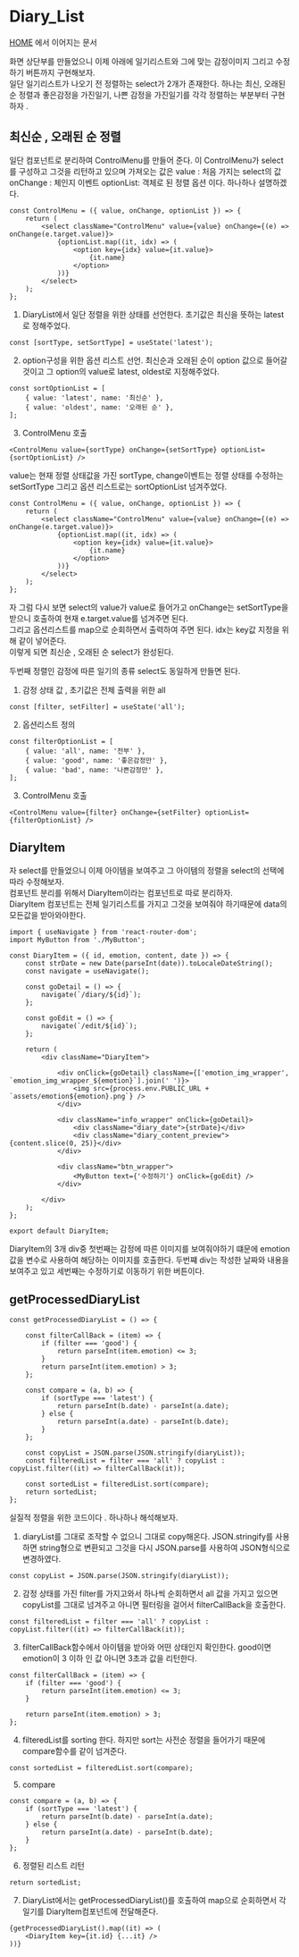 # Diary_List

[HOME](https://github.com/MyoungSeob-Pohang/daily-TIL/blob/main/Code-Review/Diary_Home_List.md) 에서 이어지는 문서

화면 상단부를 만들었으니 이제 아래에 일기리스트와 그에 맞는 감정이미지 그리고 수정하기 버튼까지 구현해보자.  
일단 일기리스트가 나오기 전 정렬하는 select가 2개가 존재한다. 하나는 최신, 오래된순 정렬과 좋은감정을 가진일기, 나쁜 감정을 가진일기를 각각 정렬하는 부분부터 구현하자 .

## 최신순 , 오래된 순 정렬

일단 컴포넌트로 분리하여 ControlMenu를 만들어 준다. 이 ControlMenu가 select를 구성하고 그것을 리턴하고 있으며 가져오는 값은 value : 처음 가지는 select의 값 onChange : 체인지 이벤트 optionList: 객체로 된 정렬 옵션 이다. 하나하나 설명하겠다.

```
const ControlMenu = ({ value, onChange, optionList }) => {
    return (
        <select className="ControlMenu" value={value} onChange={(e) => onChange(e.target.value)}>
            {optionList.map((it, idx) => (
                <option key={idx} value={it.value}>
                    {it.name}
                </option>
            ))}
        </select>
    );
};
```

1. DiaryList에서 일단 정렬을 위한 상태를 선언한다. 초기값은 최신을 뜻하는 latest로 정해주었다.

```
const [sortType, setSortType] = useState('latest');
```

2. option구성을 위한 옵션 리스트 선언. 최신순과 오래된 순이 option 값으로 들어갈 것이고 그 option의 value로 latest, oldest로 지정해주었다.

```
const sortOptionList = [
    { value: 'latest', name: '최신순' },
    { value: 'oldest', name: '오래된 순' },
];
```

3. ControlMenu 호출

```
<ControlMenu value={sortType} onChange={setSortType} optionList={sortOptionList} />
```

value는 현재 정렬 상태값을 가진 sortType, change이벤트는 정렬 상태를 수정하는 setSortType 그리고 옵션 리스트로는 sortOptionList 넘겨주었다.

```
const ControlMenu = ({ value, onChange, optionList }) => {
    return (
        <select className="ControlMenu" value={value} onChange={(e) => onChange(e.target.value)}>
            {optionList.map((it, idx) => (
                <option key={idx} value={it.value}>
                    {it.name}
                </option>
            ))}
        </select>
    );
};
```

자 그럼 다시 보면 select의 value가 value로 들어가고 onChange는 setSortType을 받으니 호출하여 현재 e.target.value를 넘겨주면 된다.  
그리고 옵션리스트를 map으로 순회하면서 출력하여 주면 된다. idx는 key값 지정을 위해 같이 넣어준다.  
이렇게 되면 최신순 , 오래된 순 select가 완성된다.

두번째 정렬인 감정에 따른 일기의 종류 select도 동일하게 만들면 된다.

1. 감정 상태 값 , 초기값은 전체 출력을 위한 all

```
const [filter, setFilter] = useState('all');
```

2. 옵션리스트 정의

```
const filterOptionList = [
    { value: 'all', name: '전부' },
    { value: 'good', name: '좋은감정만' },
    { value: 'bad', name: '나쁜감정만' },
];
```

3. ControlMenu 호출

```
<ControlMenu value={filter} onChange={setFilter} optionList={filterOptionList} />
```

## DiaryItem

자 select를 만들었으니 이제 아이템을 보여주고 그 아이템의 정렬을 select의 선택에 따라 수정해보자.  
컴포넌트 분리를 위해서 DiaryItem이라는 컴포넌트로 따로 분리하자.  
DiaryItem 컴포넌트는 전체 일기리스트를 가지고 그것을 보여줘야 하기때문에 data의 모든값을 받아와야한다.

```
import { useNavigate } from 'react-router-dom';
import MyButton from './MyButton';

const DiaryItem = ({ id, emotion, content, date }) => {
    const strDate = new Date(parseInt(date)).toLocaleDateString();
    const navigate = useNavigate();

    const goDetail = () => {
        navigate(`/diary/${id}`);
    };

    const goEdit = () => {
        navigate(`/edit/${id}`);
    };

    return (
        <div className="DiaryItem">

            <div onClick={goDetail} className={['emotion_img_wrapper', `emotion_img_wrapper_${emotion}`].join(' ')}>
                <img src={process.env.PUBLIC_URL + `assets/emotion${emotion}.png`} />
            </div>

            <div className="info_wrapper" onClick={goDetail}>
                <div className="diary_date">{strDate}</div>
                <div className="diary_content_preview">{content.slice(0, 25)}</div>
            </div>

            <div className="btn_wrapper">
                <MyButton text={'수정하기'} onClick={goEdit} />
            </div>

        </div>
    );
};

export default DiaryItem;
```

DiaryItem의 3개 div중 첫번째는 감정에 따른 이미지를 보여줘야하기 떄문에 emotion값을 변수로 사용하여 해당하는 이미지를 호출한다.
두번쨰 div는 작성한 날짜와 내용을 보여주고 있고 세번째는 수정하기로 이동하기 위한 버튼이다.

## getProcessedDiaryList

```
const getProcessedDiaryList = () => {

    const filterCallBack = (item) => {
        if (filter === 'good') {
            return parseInt(item.emotion) <= 3;
        }
        return parseInt(item.emotion) > 3;
    };

    const compare = (a, b) => {
        if (sortType === 'latest') {
            return parseInt(b.date) - parseInt(a.date);
        } else {
            return parseInt(a.date) - parseInt(b.date);
        }
    };

    const copyList = JSON.parse(JSON.stringify(diaryList));
    const filteredList = filter === 'all' ? copyList : copyList.filter((it) => filterCallBack(it));

    const sortedList = filteredList.sort(compare);
    return sortedList;
};
```

실질적 정렬을 위한 코드이다 . 하나하나 해석해보자.

1. diaryList를 그대로 조작할 수 없으니 그대로 copy해온다. JSON.stringify를 사용하면 string형으로 변환되고 그것을 다시 JSON.parse를 사용하여 JSON형식으로 변경하였다.

```
const copyList = JSON.parse(JSON.stringify(diaryList));
```

2. 감정 상태를 가진 filter를 가지고와서 하나씩 순회하면서 all 값을 가지고 있으면 copyList를 그대로 넘겨주고 아니면 필터링을 걸어서 filterCallBack을 호출한다.

```
const filteredList = filter === 'all' ? copyList : copyList.filter((it) => filterCallBack(it));
```

3. filterCallBack함수에서 아이템을 받아와 어떤 상태인지 확인한다. good이면 emotion이 3 이하 인 값 아니면 3초과 값을 리턴한다.

```
const filterCallBack = (item) => {
    if (filter === 'good') {
        return parseInt(item.emotion) <= 3;
    }

    return parseInt(item.emotion) > 3;
};
```

4. filteredList를 sorting 한다. 하지만 sort는 사전순 정렬을 들어가기 때문에 compare함수를 같이 넘겨준다.

```
const sortedList = filteredList.sort(compare);
```

5. compare

```
const compare = (a, b) => {
    if (sortType === 'latest') {
        return parseInt(b.date) - parseInt(a.date);
    } else {
        return parseInt(a.date) - parseInt(b.date);
    }
};
```

6. 정렬된 리스트 리턴

```
return sortedList;
```

7. DiaryList에서는 getProcessedDiaryList()를 호출하여 map으로 순회하면서 각 일기를 DiaryItem컴포넌트에 전달해준다.

```
{getProcessedDiaryList().map((it) => (
    <DiaryItem key={it.id} {...it} />
))}
```
